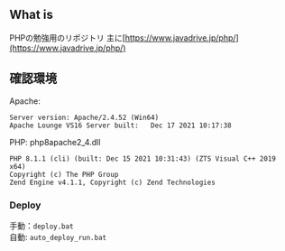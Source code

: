 ## What is

PHPの勉強用のリポジトリ
主に[https://www.javadrive.jp/php/](https://www.javadrive.jp/php/)

## 確認環境

Apache:

```
Server version: Apache/2.4.52 (Win64)
Apache Lounge VS16 Server built:   Dec 17 2021 10:17:38
```

PHP: php8apache2_4.dll

```
PHP 8.1.1 (cli) (built: Dec 15 2021 10:31:43) (ZTS Visual C++ 2019 x64)
Copyright (c) The PHP Group
Zend Engine v4.1.1, Copyright (c) Zend Technologies
```

### Deploy

手動：`deploy.bat`  
自動: `auto_deploy_run.bat`
